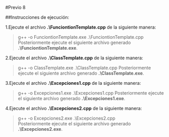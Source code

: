 #Previo 8

##Instrucciones de ejecución:

1.Ejecute el archivo **.\FunciontionTemplate.cpp** de la siguiente manera:
> g++ -o FunciontionTemplate.exe .\FunciontionTemplate.cpp
Posteriormente ejecute el siguiente archivo generado **.\FunciontionTemplate.exe**.

2.Ejecute el archivo **.\ClassTemplate.cpp** de la siguiente manera:
>g++ -o ClassTemplate.exe .\ClassTemplate.cpp
Posteriormente ejecute el siguiente archivo generado **.\ClassTemplate.exe**.

3.Ejecute el archivo **.\Excepciones1.cpp** de la siguiente manera:
>g++ -o Excepciones1.exe .\Excepciones1.cpp 
Posteriormente ejecute el siguiente archivo generado **.\Excepciones1.exe**.

4.Ejecute el archivo **.\Excepciones2.cpp** de la siguiente manera:
>g++ -o Excepciones2.exe .\Excepciones2.cpp  
Posteriormente ejecute el siguiente archivo generado **.\Excepciones2.exe**.